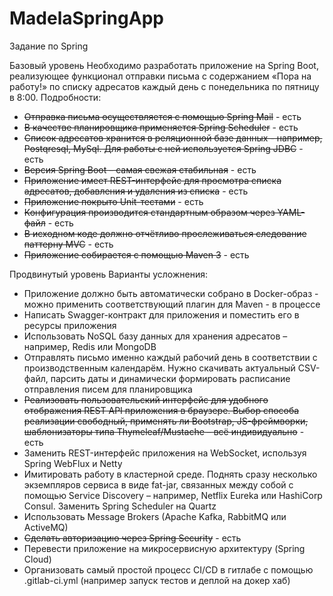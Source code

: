 # MadelaSpringApp
Задание по Spring

Базовый уровень
Необходимо разработать приложение на Spring Boot, реализующее функционал отправки письма с содержанием «Пора на работу!» по списку адресатов каждый день с понедельника по пятницу в 8:00. Подробности:
* <del>Отправка письма осуществляется с помощью Spring Mail</del> - есть
* <del>В качестве планировщика применяется Spring Scheduler</del> - есть
* <del>Список адресатов хранится в реляционной базе данных - например, Postqresql, MySql. Для работы с ней используется Spring JDBC</del> - есть
* <del>Версия Spring Boot – самая свежая стабильная</del> - есть
* <del>Приложение имеет REST-интерфейс для просмотра списка адресатов, добавления и удаления из списка</del> - есть
* <del>Приложение покрыто Unit-тестами</del> - есть
* <del>Конфигурация производится стандартным образом через YAML-файл</del> - есть
* <del>В исходном коде должно отчётливо прослеживаться следование паттерну MVC</del> - есть
* <del>Приложение собирается с помощью Maven 3</del> - есть

Продвинутый уровень
Варианты усложнения:
* Приложение должно быть автоматически собрано в Docker-образ - можно применить соответствующий плагин для Maven - в процессе
* Написать Swagger-контракт для приложения и поместить его в ресурсы приложения
* Использовать NoSQL базу данных для хранения адресатов – например, Redis или MongoDB
* Отправлять письмо именно каждый рабочий день в соответствии с производственным календарём. Нужно скачивать актуальный CSV-файл, парсить даты и динамически формировать расписание отправления писем для планировщика
* <del>Реализовать пользовательский интерфейс для удобного отображения REST API приложения в браузере. Выбор способа реализации свободный, применять ли Bootstrap, JS-фреймворки, шаблонизаторы типа Thymeleaf/Mustache – всё индивидуально</del> - есть
* Заменить REST-интерфейс приложения на WebSocket, используя Spring WebFlux и Netty
* Имитировать работу в кластерной среде. Поднять сразу несколько экземпляров сервиса в виде fat-jar, связанных между собой с помощью Service Discovery – например, Netflix Eureka или HashiCorp Consul. Заменить Spring Scheduler на Quartz
* Использовать Message Brokers (Apache Kafka, RabbitMQ или ActiveMQ)
* <del>Сделать авторизацию через Spring Security</del> - есть
* Перевести приложение на микросервисную архитектуру (Spring Cloud)
* Организовать самый простой процесс CI/CD в гитлабе с помощью .gitlab-ci.yml
(например запуск тестов и деплой на докер хаб)
